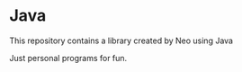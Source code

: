 # Java
This repository contains a library created by Neo using Java

Just personal programs for fun.
